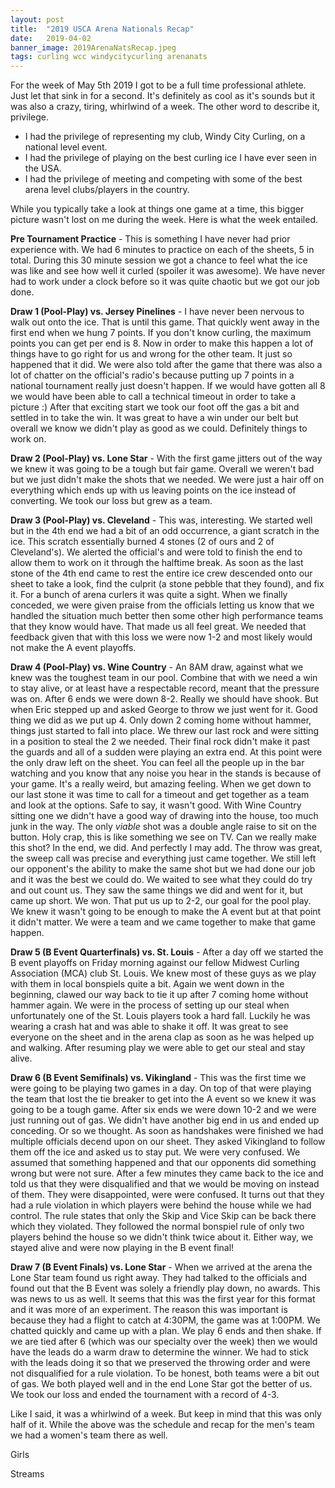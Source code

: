 ```yaml
---
layout: post
title:  "2019 USCA Arena Nationals Recap"
date:   2019-04-02
banner_image: 2019ArenaNatsRecap.jpeg
tags: curling wcc windycitycurling arenanats
---
```


For the week of May 5th 2019 I got to be a full time professional athlete. Just let that sink in for a second. It's definitely as cool as it's sounds but it was also a crazy, tiring, whirlwind of a week. The other word to describe it, privilege.

* I had the privilege of representing my club, Windy City Curling, on a national level event. 
* I had the privilege of playing on the best curling ice I have ever seen in the USA.
* I had the privilege of meeting and competing with some of the best arena level clubs/players in the country.

While you typically take a look at things one game at a time, this bigger picture wasn't lost on me during the week. Here is what the week entailed.

**Pre Tournament Practice** - This is something I have never had prior experience with. We had 6 minutes to practice on each of the sheets, 5 in total. During this 30 minute session we got a chance to feel what the ice was like and see how well it curled (spoiler it was awesome). We have never had to work under a clock before so it was quite chaotic but we got our job done.

**Draw 1 (Pool-Play) vs. Jersey Pinelines** - I have never been nervous to walk out onto the ice. That is until this game. That quickly went away in the first end when we hung 7 points. If you don't know curling, the maximum points you can get per end is 8. Now in order to make this happen a lot of things have to go right for us and wrong for the other team. It just so happened that it did. We were also told after the game that there was also a lot of chatter on the official's radio's because putting up 7 points in a national tournament really just doesn't happen. If we would have gotten all 8 we would have been able to call a technical timeout in order to take a picture :) After that exciting start we took our foot off the gas a bit and settled in to take the win. It was great to have a win under our belt but overall we know we didn't play as good as we could. Definitely things to work on.

**Draw 2 (Pool-Play) vs. Lone Star** - With the first game jitters out of the way we knew it was going to be a tough but fair game. Overall we weren't bad but we just didn't make the shots that we needed. We were just a hair off on everything which ends up with us leaving points on the ice instead of converting. We took our loss but grew as a team.

**Draw 3 (Pool-Play) vs. Cleveland** - This was, interesting. We started well but in the 4th end we had a bit of an odd occurrence, a giant scratch in the ice. This scratch essentially burned 4 stones (2 of ours and 2 of Cleveland's). We alerted the official's and were told to finish the end to allow them to work on it through the halftime break. As soon as the last stone of the 4th end came to rest the entire ice crew descended onto our sheet to take a look, find the culprit (a stone pebble that they found), and fix it. For a bunch of arena curlers it was quite a sight. When we finally conceded, we were given praise from the officials letting us know that we handled the situation much better then some other high performance teams that they know would have. That made us all feel great. We needed that feedback given that with this loss we were now 1-2 and most likely would not make the A event playoffs.

**Draw 4 (Pool-Play) vs. Wine Country** - An 8AM draw, against what we knew was the toughest team in our pool. Combine that with we need a win to stay alive, or at least have a respectable record, meant that the pressure was on. After 6 ends we were down 8-2. Really we should have shook. But when Eric stepped up and asked George to throw we just went for it. Good thing we did as we put up 4. Only down 2 coming home without hammer, things just started to fall into place. We threw our last rock and were sitting in a position to steal the 2 we needed. Their final rock didn't make it past the guards and all of a sudden were playing an extra end. At this point were the only draw left on the sheet. You can feel all the people up in the bar watching and you know that any noise you hear in the stands is because of your game. It's a really weird, but amazing feeling. When we get down to our last stone it was time to call for a timeout and get together as a team and look at the options. Safe to say, it wasn't good. With Wine Country sitting one we didn't have a good way of drawing into the house, too much junk in the way. The only *viable* shot was a double angle raise to sit on the button. Holy crap, this is like something we see on TV. Can we really make this shot? In the end, we did. And perfectly I may add. The throw was great, the sweep call was precise and everything just came together. We still left our opponent's the ability to make the same shot but we had done our job and it was the best we could do. We waited to see what they could do try and out count us. They saw the same things we did and went for it, but came up short. We won. That put us up to 2-2, our goal for the pool play. We knew it wasn't going to be enough to make the A event but at that point it didn't matter. We were a team and we came together to make that game happen.

**Draw 5 (B Event Quarterfinals) vs. St. Louis** - After a day off we started the B event playoffs on Friday morning against our fellow Midwest Curling Association (MCA) club St. Louis. We knew most of these guys as we play with them in local bonspiels quite a bit. Again we went down in the beginning, clawed our way back to tie it up after 7 coming home without hammer again. We were in the process of setting up our steal when unfortunately one of the St. Louis players took a hard fall. Luckily he was wearing a crash hat and was able to shake it off. It was great to see everyone on the sheet and in the arena clap as soon as he was helped up and walking. After resuming play we were able to get our steal and stay alive.

**Draw 6 (B Event Semifinals) vs. Vikingland** - This was the first time we were going to be playing two games in a day. On top of that were playing the team that lost the tie breaker to get into the A event so we knew it was going to be a tough game. After six ends we were down 10-2 and we were just running out of gas. We didn't have another big end in us and ended up conceding. Or so we thought. As soon as handshakes were finished we had multiple officials decend upon on our sheet. They asked Vikingland to follow them off the ice and asked us to stay put. We were very confused. We assumed that something happened and that our opponents did something wrong but were not sure. After a few minutes they came back to the ice and told us that they were disqualified and that we would be moving on instead of them. They were disappointed, were were confused. It turns out that they had a rule violation in which players were behind the house while we had control. The rule states that only the Skip and Vice Skip can be back there which they violated. They followed the normal bonspiel rule of only two players behind the house so we didn't think twice about it. Either way, we stayed alive and were now playing in the B event final!

**Draw 7 (B Event Finals) vs. Lone Star** - When we arrived at the arena the Lone Star team found us right away. They had talked to the officials and found out that the B Event was solely a friendly play down, no awards. This was news to us as well. It seems that this was the first year for this format and it was more of an experiment. The reason this was important is because they had a flight to catch at 4:30PM, the game was at 1:00PM. We chatted quickly and came up with a plan. We play 6 ends and then shake. If we are tied after 6 (which was our specialty over the week) then we would have the leads do a warm draw to determine the winner. We had to stick with the leads doing it so that we preserved the throwing order and were not disqualified for a rule violation. To be honest, both teams were a bit out of gas. We both played well and in the end Lone Star got the better of us. We took our loss and ended the tournament with a record of 4-3.

Like I said, it was a whirlwind of a week. But keep in mind that this was only half of it. While the above was the schedule and recap for the men's team we had a women's team there as well.



Girls

Streams